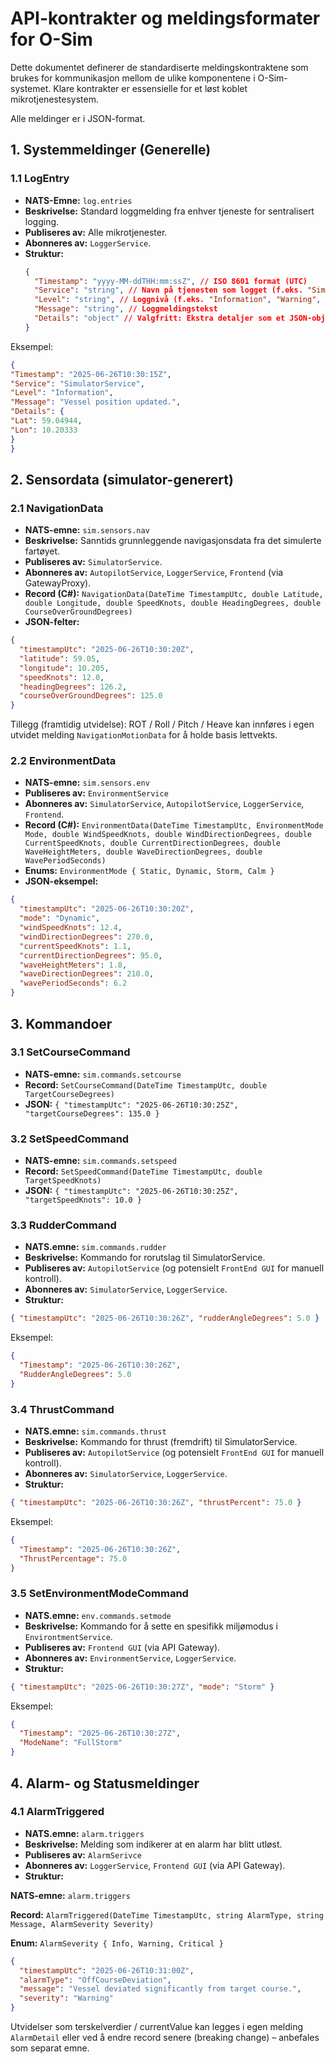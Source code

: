# API-kontrakter og meldingsformater for O-Sim

Dette dokumentet definerer de standardiserte meldingskontraktene som brukes for kommunikasjon mellom de ulike komponentene i O-Sim-systemet. Klare kontrakter er essensielle for et løst koblet mikrotjenestesystem.

Alle meldinger er i JSON-format.

## 1. Systemmeldinger (Generelle)

### 1.1 LogEntry

- **NATS-Emne:** `log.entries`
- **Beskrivelse:** Standard loggmelding fra enhver tjeneste for sentralisert logging.
- **Publiseres av:** Alle mikrotjenester.
- **Abonneres av:** `LoggerService`.
- **Struktur:**
  ```json
  {
    "Timestamp": "yyyy-MM-ddTHH:mm:ssZ", // ISO 8601 format (UTC)
    "Service": "string", // Navn på tjenesten som logget (f.eks. "SimulatorService")
    "Level": "string", // Loggnivå (f.eks. "Information", "Warning", "Error", "Debug")
    "Message": "string", // Loggmeldingstekst
    "Details": "object" // Valgfritt: Ekstra detaljer som et JSON-objekt
  }
  ```

Eksempel:

```JSON
{
"Timestamp": "2025-06-26T10:30:15Z",
"Service": "SimulatorService",
"Level": "Information",
"Message": "Vessel position updated.",
"Details": {
"Lat": 59.04944,
"Lon": 10.20333
}
}
```

## 2. Sensordata (simulator-generert)

### 2.1 NavigationData

- **NATS-emne:** `sim.sensors.nav`
- **Beskrivelse:** Sanntids grunnleggende navigasjonsdata fra det simulerte fartøyet.
- **Publiseres av:** `SimulatorService`.
- **Abonneres av:** `AutopilotService`, `LoggerService`, `Frontend` (via GatewayProxy).
- **Record (C#):** `NavigationData(DateTime TimestampUtc, double Latitude, double Longitude, double SpeedKnots, double HeadingDegrees, double CourseOverGroundDegrees)`
- **JSON-felter:**

```json
{
  "timestampUtc": "2025-06-26T10:30:20Z",
  "latitude": 59.05,
  "longitude": 10.205,
  "speedKnots": 12.0,
  "headingDegrees": 126.2,
  "courseOverGroundDegrees": 125.0
}
```

Tillegg (framtidig utvidelse): ROT / Roll / Pitch / Heave kan innføres i egen utvidet melding `NavigationMotionData` for å holde basis lettvekts.

### 2.2 EnvironmentData

- **NATS-emne:** `sim.sensors.env`
- **Publiseres av:** `EnvironmentService`
- **Abonneres av:** `SimulatorService`, `AutopilotService`, `LoggerService`, `Frontend`.
- **Record (C#):** `EnvironmentData(DateTime TimestampUtc, EnvironmentMode Mode, double WindSpeedKnots, double WindDirectionDegrees, double CurrentSpeedKnots, double CurrentDirectionDegrees, double WaveHeightMeters, double WaveDirectionDegrees, double WavePeriodSeconds)`
- **Enums:** `EnvironmentMode { Static, Dynamic, Storm, Calm }`
- **JSON-eksempel:**

```json
{
  "timestampUtc": "2025-06-26T10:30:20Z",
  "mode": "Dynamic",
  "windSpeedKnots": 12.4,
  "windDirectionDegrees": 270.0,
  "currentSpeedKnots": 1.1,
  "currentDirectionDegrees": 95.0,
  "waveHeightMeters": 1.8,
  "waveDirectionDegrees": 210.0,
  "wavePeriodSeconds": 6.2
}
```

## 3. Kommandoer

### 3.1 SetCourseCommand

- **NATS-emne:** `sim.commands.setcourse`
- **Record:** `SetCourseCommand(DateTime TimestampUtc, double TargetCourseDegrees)`
- **JSON:** `{ "timestampUtc": "2025-06-26T10:30:25Z", "targetCourseDegrees": 135.0 }`

### 3.2 SetSpeedCommand

- **NATS-emne:** `sim.commands.setspeed`
- **Record:** `SetSpeedCommand(DateTime TimestampUtc, double TargetSpeedKnots)`
- **JSON:** `{ "timestampUtc": "2025-06-26T10:30:25Z", "targetSpeedKnots": 10.0 }`

### 3.3 RudderCommand

- **NATS.emne:** `sim.commands.rudder`
- **Beskrivelse:** Kommando for rorutslag til SimulatorService.
- **Publiseres av:** `AutopilotService` (og potensielt `FrontEnd GUI` for manuell kontroll).
- **Abonneres av:** `SimulatorService`, `LoggerService`.
- **Struktur:**

```json
{ "timestampUtc": "2025-06-26T10:30:26Z", "rudderAngleDegrees": 5.0 }
```

Eksempel:

```JSON
{
  "Timestamp": "2025-06-26T10:30:26Z",
  "RudderAngleDegrees": 5.0
}
```

### 3.4 ThrustCommand

- **NATS.emne:** `sim.commands.thrust`
- **Beskrivelse:** Kommando for thrust (fremdrift) til SimulatorService.
- **Publiseres av:** `AutopilotService` (og potensielt `FrontEnd GUI` for manuell kontroll).
- **Abonneres av:** `SimulatorService`, `LoggerService`.
- **Struktur:**

```json
{ "timestampUtc": "2025-06-26T10:30:26Z", "thrustPercent": 75.0 }
```

Eksempel:

```JSON
{
  "Timestamp": "2025-06-26T10:30:26Z",
  "ThrustPercentage": 75.0
}
```

### 3.5 SetEnvironmentModeCommand

- **NATS.emne:** `env.commands.setmode`
- **Beskrivelse:** Kommando for å sette en spesifikk miljømodus i `EnvirontmentService`.
- **Publiseres av:** `Frontend GUI` (via API Gateway).
- **Abonneres av:** `EnvironmentService`, `LoggerService`.
- **Struktur:**

```json
{ "timestampUtc": "2025-06-26T10:30:27Z", "mode": "Storm" }
```

Eksempel:

```JSON
{
  "Timestamp": "2025-06-26T10:30:27Z",
  "ModeName": "FullStorm"
}
```

## 4. Alarm- og Statusmeldinger

### 4.1 AlarmTriggered

- **NATS.emne:** `alarm.triggers`
- **Beskrivelse:** Melding som indikerer at en alarm har blitt utløst.
- **Publiseres av:** `AlarmSerivce`
- **Abonneres av:** `LoggerService`, `Frontend GUI` (via API Gateway).
- **Struktur:**

**NATS-emne:** `alarm.triggers`

**Record:** `AlarmTriggered(DateTime TimestampUtc, string AlarmType, string Message, AlarmSeverity Severity)`

**Enum:** `AlarmSeverity { Info, Warning, Critical }`

```json
{
  "timestampUtc": "2025-06-26T10:31:00Z",
  "alarmType": "OffCourseDeviation",
  "message": "Vessel deviated significantly from target course.",
  "severity": "Warning"
}
```

Utvidelser som terskelverdier / currentValue kan legges i egen melding `AlarmDetail` eller ved å endre record senere (breaking change) – anbefales som separat emne.
